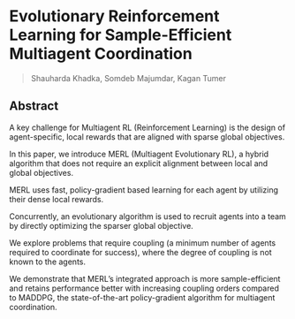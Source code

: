 # Evolutionary Reinforcement Learning for Sample-Efficient Multiagent Coordination
> Shauharda Khadka, Somdeb Majumdar, Kagan Tumer

## Abstract
A key challenge for Multiagent RL (Reinforcement Learning) is the design of agent-specific, local rewards that are aligned with sparse global objectives. 

In this paper, we introduce MERL (Multiagent Evolutionary RL), a hybrid algorithm that does not require an explicit alignment between local and global objectives. 

MERL uses fast, policy-gradient based learning for each agent by utilizing their dense local rewards. 

Concurrently, an evolutionary algorithm is used to recruit agents into a team by directly optimizing the sparser global objective. 

We explore problems that require coupling (a minimum number of agents required to coordinate for success), where the degree of coupling is not known to the agents. 

We demonstrate that MERL’s integrated approach is more sample-efficient and retains performance better with increasing coupling orders compared to MADDPG, the state-of-the-art policy-gradient algorithm for multiagent coordination.
